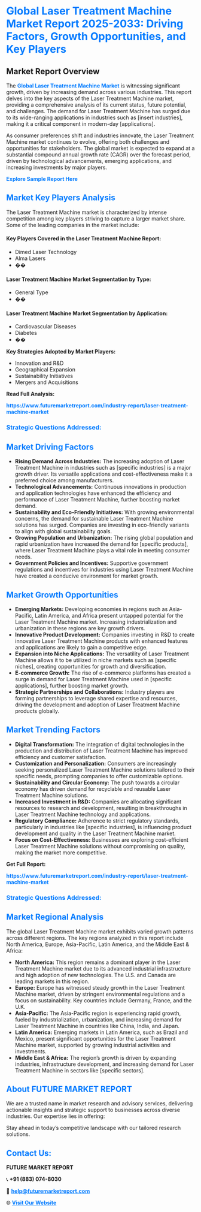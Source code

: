 <h1 style="color: #007BFF;">Global Laser Treatment Machine Market Report 2025-2033: Driving Factors, Growth Opportunities, and Key Players</h1>

<section id="overview">
<h2>Market Report Overview</h2>
<p>The <a href="https://www.futuremarketreport.com/industry-report/laser-treatment-machine-market" style="color: #007BFF; text-decoration: none;"><strong>Global Laser Treatment Machine Market</strong></a> is witnessing significant growth, driven by increasing demand across various industries. This report delves into the key aspects of the Laser Treatment Machine market, providing a comprehensive analysis of its current status, future potential, and challenges. The demand for Laser Treatment Machine has surged due to its wide-ranging applications in industries such as [insert industries], making it a critical component in modern-day [applications].</p>
<p>As consumer preferences shift and industries innovate, the Laser Treatment Machine market continues to evolve, offering both challenges and opportunities for stakeholders. The global market is expected to expand at a substantial compound annual growth rate (CAGR) over the forecast period, driven by technological advancements, emerging applications, and increasing investments by major players.</p>
</section>

<section id="overview">
<p><a href="https://www.futuremarketreport.com/request-sample/reportId=118440" style="color: #007BFF; text-decoration: none;"><strong>Explore Sample Report Here</strong></a></p>
</section>

<section id="key-players">
<h2 style="color: #007BFF;">Market Key Players Analysis</h2>
<p>The Laser Treatment Machine market is characterized by intense competition among key players striving to capture a larger market share. Some of the leading companies in the market include:</p>
<h4>Key Players Covered in the Laser Treatment Machine Report:</h4>
<ul><li>Dimed Laser Technology</li><li>Alma Lasers</li><li>��</li></ul>
<h4>Laser Treatment Machine Market Segmentation by Type:</h4>
<ul><li>General Type</li><li>��</li></ul>

<h4>Laser Treatment Machine Market Segmentation by Application:</h4>
<ul><li>Cardiovascular Diseases</li><li>Diabetes</li><li>��</li></ul>
<p><strong>Key Strategies Adopted by Market Players:</strong></p>
<ul>
<li>Innovation and R&D</li>
<li>Geographical Expansion</li>
<li>Sustainability Initiatives</li>
<li>Mergers and Acquisitions</li>
</ul>
</section>

<section>
<p><strong>Read Full Analysis: </strong></p><a href="https://www.futuremarketreport.com/industry-report/laser-treatment-machine-market" style="color: #007BFF; text-decoration: none;"><strong>https://www.futuremarketreport.com/industry-report/laser-treatment-machine-market</strong></a>
<h3 style="color: #007BFF;">Strategic Questions Addressed:</h3>
</section>

<section id="driving-factors">
<h2 style="color: #007BFF;">Market Driving Factors</h2>
<ul>
<li><strong>Rising Demand Across Industries:</strong> The increasing adoption of Laser Treatment Machine in industries such as [specific industries] is a major growth driver. Its versatile applications and cost-effectiveness make it a preferred choice among manufacturers.</li>
<li><strong>Technological Advancements:</strong> Continuous innovations in production and application technologies have enhanced the efficiency and performance of Laser Treatment Machine, further boosting market demand.</li>
<li><strong>Sustainability and Eco-Friendly Initiatives:</strong> With growing environmental concerns, the demand for sustainable Laser Treatment Machine solutions has surged. Companies are investing in eco-friendly variants to align with global sustainability goals.</li>
<li><strong>Growing Population and Urbanization:</strong> The rising global population and rapid urbanization have increased the demand for [specific products], where Laser Treatment Machine plays a vital role in meeting consumer needs.</li>
<li><strong>Government Policies and Incentives:</strong> Supportive government regulations and incentives for industries using Laser Treatment Machine have created a conducive environment for market growth.</li>
</ul>
</section>

<section id="growth-opportunities">
<h2 style="color: #007BFF;">Market Growth Opportunities</h2>
<ul>
<li><strong>Emerging Markets:</strong> Developing economies in regions such as Asia-Pacific, Latin America, and Africa present untapped potential for the Laser Treatment Machine market. Increasing industrialization and urbanization in these regions are key growth drivers.</li>
<li><strong>Innovative Product Development:</strong> Companies investing in R&D to create innovative Laser Treatment Machine products with enhanced features and applications are likely to gain a competitive edge.</li>
<li><strong>Expansion into Niche Applications:</strong> The versatility of Laser Treatment Machine allows it to be utilized in niche markets such as [specific niches], creating opportunities for growth and diversification.</li>
<li><strong>E-commerce Growth:</strong> The rise of e-commerce platforms has created a surge in demand for Laser Treatment Machine used in [specific applications], further boosting market growth.</li>
<li><strong>Strategic Partnerships and Collaborations:</strong> Industry players are forming partnerships to leverage shared expertise and resources, driving the development and adoption of Laser Treatment Machine products globally.</li>
</ul>
</section>

<section id="trending-factors">
<h2 style="color: #007BFF;">Market Trending Factors</h2>
<ul>
<li><strong>Digital Transformation:</strong> The integration of digital technologies in the production and distribution of Laser Treatment Machine has improved efficiency and customer satisfaction.</li>
<li><strong>Customization and Personalization:</strong> Consumers are increasingly seeking personalized Laser Treatment Machine solutions tailored to their specific needs, prompting companies to offer customizable options.</li>
<li><strong>Sustainability and Circular Economy:</strong> The push towards a circular economy has driven demand for recyclable and reusable Laser Treatment Machine solutions.</li>
<li><strong>Increased Investment in R&D:</strong> Companies are allocating significant resources to research and development, resulting in breakthroughs in Laser Treatment Machine technology and applications.</li>
<li><strong>Regulatory Compliance:</strong> Adherence to strict regulatory standards, particularly in industries like [specific industries], is influencing product development and quality in the Laser Treatment Machine market.</li>
<li><strong>Focus on Cost-Effectiveness:</strong> Businesses are exploring cost-efficient Laser Treatment Machine solutions without compromising on quality, making the market more competitive.</li>
</ul>
</section>

<section>
<p><strong>Get Full Report: </strong></p><a href="https://www.futuremarketreport.com/industry-report/laser-treatment-machine-market" style="color: #007BFF; text-decoration: none;"><strong>https://www.futuremarketreport.com/industry-report/laser-treatment-machine-market</strong></a>
<h3 style="color: #007BFF;">Strategic Questions Addressed:</h3>
</section>


<section id="regional-analysis">
<h2 style="color: #007BFF;">Market Regional Analysis</h2>
<p>The global Laser Treatment Machine market exhibits varied growth patterns across different regions. The key regions analyzed in this report include North America, Europe, Asia-Pacific, Latin America, and the Middle East & Africa:</p>
<ul>
<li><strong>North America:</strong> This region remains a dominant player in the Laser Treatment Machine market due to its advanced industrial infrastructure and high adoption of new technologies. The U.S. and Canada are leading markets in this region.</li>
<li><strong>Europe:</strong> Europe has witnessed steady growth in the Laser Treatment Machine market, driven by stringent environmental regulations and a focus on sustainability. Key countries include Germany, France, and the U.K.</li>
<li><strong>Asia-Pacific:</strong> The Asia-Pacific region is experiencing rapid growth, fueled by industrialization, urbanization, and increasing demand for Laser Treatment Machine in countries like China, India, and Japan.</li>
<li><strong>Latin America:</strong> Emerging markets in Latin America, such as Brazil and Mexico, present significant opportunities for the Laser Treatment Machine market, supported by growing industrial activities and investments.</li>
<li><strong>Middle East & Africa:</strong> The region’s growth is driven by expanding industries, infrastructure development, and increasing demand for Laser Treatment Machine in sectors like [specific sectors].</li>
</ul>
</section>

<footer>
<h2 style="color: #007BFF;">About FUTURE MARKET REPORT</h2>
<p>We are a trusted name in market research and advisory services, delivering actionable insights and strategic support to businesses across diverse industries. Our expertise lies in offering:</p>

<p>Stay ahead in today’s competitive landscape with our tailored research solutions.</p>

<h2 style="color: #007BFF;">Contact Us:</h2>
<p><strong>FUTURE MARKET REPORT</strong></p>
<p>📞 <strong>+91 (883) 074-8030</strong></p>
<p>📧 <strong><a href="mailto:help@futuremarketreport.com" style="color: #007BFF;">help@futuremarketreport.com</a></strong></p>
<p>🌐 <strong><a href="https://www.futuremarketreport.com/" style="color: #007BFF;">Visit Our Website</a></strong></p>
</footer>